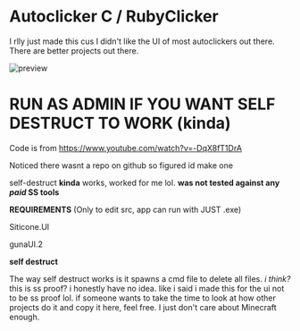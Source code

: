 # Autoclicker C / RubyClicker

I rlly just made this cus I didn't like the UI of most autoclickers out there. There are better projects out there. 

![preview](https://i.ibb.co/tCwMvLX/Deepin-Screenshot-select-area-20220527012059.png)

# **RUN AS ADMIN IF YOU WANT SELF DESTRUCT TO WORK (kinda)**

Code is from https://www.youtube.com/watch?v=-DqX8fT1DrA

Noticed there wasnt a repo on github so figured id make one

self-destruct **kinda** works, worked for me lol. **was not tested against any _**paid**_ SS tools**

**REQUIREMENTS** (Only to edit src, app can run with JUST .exe)

Siticone.UI 

gunaUI.2


**self destruct**

The way self destruct works is it spawns a cmd file to delete all files. *i think?* this is ss proof? i honestly have no idea. like i said i made this for the ui not to be ss proof lol. if someone wants to take the time to look at how other projects do it and copy it here, feel free. I just don't care about Minecraft enough.

